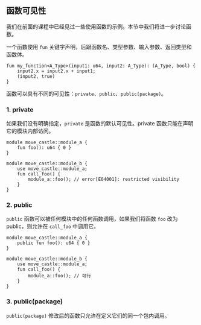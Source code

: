 ## 函数可见性

我们在前面的课程中已经见过一些使用函数的示例。本节中我们将进一步讨论函数。

一个函数使用 `fun` 关键字声明，后跟函数名、类型参数、输入参数、返回类型和函数体。

```move
fun my_function<A_Type>(input1: u64, input2: A_Type): (A_Type, bool) {
    input2.x = input2.x + input1;
    (input2, true)
}
```

函数可以具有不同的可见性：`private`、`public`、`public(package)`。

### 1. private
如果我们没有明确指定，`private` 是函数的默认可见性。private 函数只能在声明它的模块内部访问。

```move
module move_castle::module_a {
    fun foo(): u64 { 0 }
}

module move_castle::module_b {
    use move_castle::module_a;
    fun call_foo() {
        module_a::foo(); // error[E04001]: restricted visibility
    }
}
```

### 2. public
`public` 函数可以被任何模块中的任何函数调用，如果我们将函数 `foo` 改为 public，则允许在 `call_foo` 中调用它。

```move
module move_castle::module_a {
    public fun foo(): u64 { 0 }
}

module move_castle::module_b {
    use move_castle::module_a;
    fun call_foo() {
        module_a::foo(); // 可行
    }
}
```

### 3. public(package)
`public(package)` 修改后的函数只允许在定义它们的同一个包内调用。
